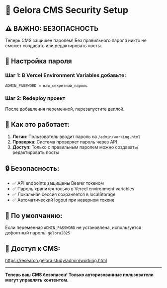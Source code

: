 # 🔐 Gelora CMS Security Setup

## ⚠️ ВАЖНО: БЕЗОПАСНОСТЬ

Теперь CMS защищен паролем! Без правильного пароля никто не сможет создавать или редактировать посты.

## 🔧 Настройка пароля

### Шаг 1: В Vercel Environment Variables добавьте:

```
ADMIN_PASSWORD = ваш_секретный_пароль
```

### Шаг 2: Redeploy проект

После добавления переменной, перезапустите деплой.

## 🎯 Как это работает:

1. **Логин**: Пользователь вводит пароль на `/admin/working.html`
2. **Проверка**: Система проверяет пароль через API
3. **Доступ**: Только с правильным паролем можно создавать/редактировать посты

## 🔒 Безопасность:

- ✅ API endpoints защищены Bearer токеном
- ✅ Пароль хранится только в Vercel environment variables
- ✅ Локальная сессия сохраняется в localStorage
- ✅ Автоматический logout при неверном токене

## 📝 По умолчанию:

Если переменная `ADMIN_PASSWORD` не установлена, используется дефолтный пароль: `gelora2025`

## 🚀 Доступ к CMS:

https://research.gelora.study/admin/working.html

---

**Теперь ваш CMS безопасен! Только авторизованные пользователи могут управлять контентом.**
